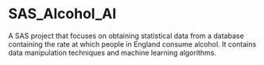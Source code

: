 # SAS_Alcohol_AI

A SAS project that focuses on obtaining statistical data from a database containing the rate at which people in England consume alcohol. It contains data manipulation techniques and machine learning algorithms. 
